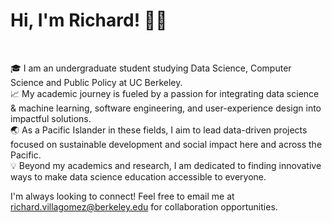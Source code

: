 <!--Header Name-->
# Hi, I'm Richard! 👋🏽
<br /> 

<!--Start Intro-->               
🎓 I am an undergraduate student studying Data Science, Computer Science and Public Policy at UC Berkeley. <br>
📈 My academic journey is fueled by a passion for integrating data science & machine learning, software engineering, and user-experience design into impactful solutions. <br>
🌏 As a Pacific Islander in these fields, I aim to lead data-driven projects focused on sustainable development and social impact here and across the Pacific. <br>
💡 Beyond my academics and research, I am dedicated to finding innovative ways to make data science education accessible to everyone.<br>

I'm always looking to connect! Feel free to email me at richard.villagomez@berkeley.edu for collaboration opportunities.
<!--End Intro-->

